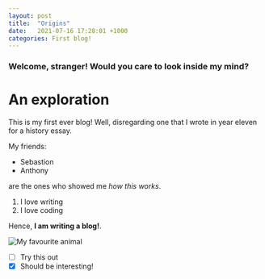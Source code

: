 ```yaml
---
layout: post
title:  "Origins"
date:   2021-07-16 17:28:01 +1000
categories: First blog!
---
```

### Welcome, stranger! Would you care to look inside my mind?

# An exploration
This is my first ever blog! Well, disregarding one that I wrote in year eleven for a history essay.

My friends:
- Sebastion
- Anthony

are the ones who showed me *how this works*.

1. I love writing
2. I love coding

Hence, **I am writing a blog!**.

![My favourite animal](https://www.australiangeographic.com.au/wp-content/uploads/2018/06/Pygmy-Possum_Amanda-McLean-Copy-1.jpg)

- [ ] Try this out
- [x] Should be interesting!